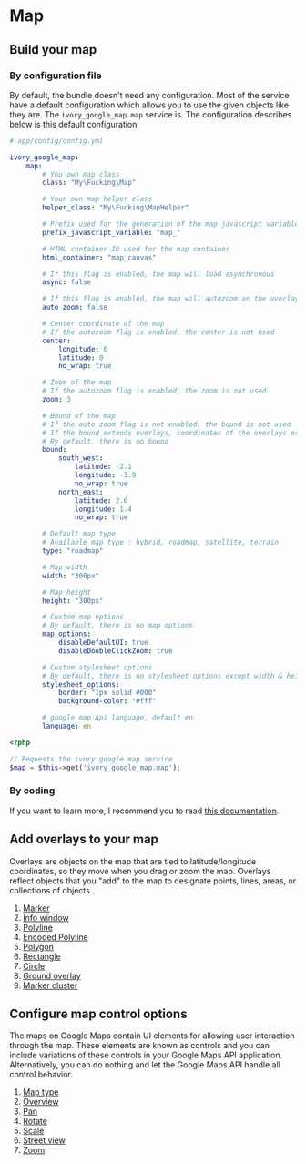 # Map

## Build your map

### By configuration file

By default, the bundle doesn't need any configuration. Most of the service have a default configuration which allows
you to use the given objects like they are. The ``ivory_google_map.map`` service is. The configuration describes
below is this default configuration.

```yaml
# app/config/config.yml

ivory_google_map:
    map:
        # You own map class
        class: "My\Fucking\Map"

        # Your own map helper class
        helper_class: "My\Fucking\MapHelper"

        # Prefix used for the generation of the map javascript variable
        prefix_javascript_variable: "map_"

        # HTML container ID used for the map container
        html_container: "map_canvas"

        # If this flag is enabled, the map will load asynchronous
        async: false

        # If this flag is enabled, the map will autozoom on the overlays added
        auto_zoom: false

        # Center coordinate of the map
        # If the autozoom flag is enabled, the center is not used
        center:
            longitude: 0
            latitude: 0
            no_wrap: true

        # Zoom of the map
        # If the autozoom flag is enabled, the zoom is not used
        zoom: 3

        # Bound of the map
        # If the auto zoom flag is not enabled, the bound is not used
        # If the bound extends overlays, coordinates of the overlays extended are used instead of these coordinates
        # By default, there is no bound
        bound:
            south_west:
                latitude: -2.1
                longitude: -3.9
                no_wrap: true
            north_east:
                latitude: 2.6
                longitude: 1.4
                no_wrap: true

        # Default map type
        # Available map type : hybrid, roadmap, satellite, terrain
        type: "roadmap"

        # Map width
        width: "300px"

        # Map height
        height: "300px"

        # Custom map options
        # By default, there is no map options
        map_options:
            disableDefaultUI: true
            disableDoubleClickZoom: true

        # Custom stylesheet options
        # By default, there is no stylesheet options except width & height
        stylesheet_options:
            border: "1px solid #000"
            background-color: "#fff"

        # google map Api language, default en
        language: en
```

``` php
<?php

// Requests the ivory google map service
$map = $this->get('ivory_google_map.map');
```

### By coding

If you want to learn more, I recommend you to read
[this documentation](https://github.com/egeloen/ivory-google-map/blob/master/doc/usage/map.md).

## Add overlays to your map

Overlays are objects on the map that are tied to latitude/longitude coordinates, so they move when you drag or zoom
the map. Overlays reflect objects that you "add" to the map to designate points, lines, areas, or collections of
objects.

 1. [Marker](http://github.com/egeloen/IvoryGoogleMapBundle/blob/master/Resources/doc/usage/overlays/marker.md)
 2. [Info window](http://github.com/egeloen/IvoryGoogleMapBundle/blob/master/Resources/doc/usage/overlays/info_window.md)
 3. [Polyline](http://github.com/egeloen/IvoryGoogleMapBundle/blob/master/Resources/doc/usage/overlays/polyline.md)
 4. [Encoded Polyline](http://github.com/egeloen/IvoryGoogleMapBundle/blob/master/Resources/doc/usage/overlays/encoded_polyline.md)
 5. [Polygon](http://github.com/egeloen/IvoryGoogleMapBundle/blob/master/Resources/doc/usage/overlays/polygon.md)
 6. [Rectangle](http://github.com/egeloen/IvoryGoogleMapBundle/blob/master/Resources/doc/usage/overlays/rectangle.md)
 7. [Circle](http://github.com/egeloen/IvoryGoogleMapBundle/blob/master/Resources/doc/usage/overlays/circle.md)
 8. [Ground overlay](http://github.com/egeloen/IvoryGoogleMapBundle/blob/master/Resources/doc/usage/overlays/ground_overlay.md)
 9. [Marker cluster](http://github.com/egeloen/IvoryGoogleMapBundle/blob/master/Resources/doc/usage/overlays/marker_cluster.md)

## Configure map control options

The maps on Google Maps contain UI elements for allowing user interaction through the map. These elements are known as
controls and you can include variations of these controls in your Google Maps API application. Alternatively, you can
do nothing and let the Google Maps API handle all control behavior.

 1. [Map type](http://github.com/egeloen/IvoryGoogleMapBundle/blob/master/Resources/doc/usage/controls/map_type.md)
 2. [Overview](http://github.com/egeloen/IvoryGoogleMapBundle/blob/master/Resources/doc/usage/controls/overview.md)
 3. [Pan](http://github.com/egeloen/IvoryGoogleMapBundle/blob/master/Resources/doc/usage/controls/pan.md)
 4. [Rotate](http://github.com/egeloen/IvoryGoogleMapBundle/blob/master/Resources/doc/usage/controls/rotate.md)
 5. [Scale](http://github.com/egeloen/IvoryGoogleMapBundle/blob/master/Resources/doc/usage/controls/scale.md)
 6. [Street view](http://github.com/egeloen/IvoryGoogleMapBundle/blob/master/Resources/doc/usage/controls/street_view.md)
 7. [Zoom](http://github.com/egeloen/IvoryGoogleMapBundle/blob/master/Resources/doc/usage/controls/zoom.md)
